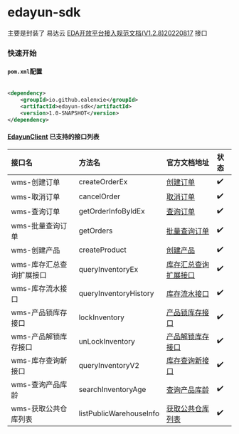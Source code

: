 edayun-sdk
======

主要是封装了 易达云 [EDA开放平台接入规范文档(V1.2.8)20220817](http://192.168.180.10:4999/web/#/59/502) 接口

### 快速开始

#### `pom.xml`配置

```xml

<dependency>
    <groupId>io.github.ealenxie</groupId>
    <artifactId>edayun-sdk</artifactId>
    <version>1.0-SNAPSHOT</version>
</dependency>
```

#### [EdayunClient](https://github.com/EalenXie/sdk-all/blob/main/edayun-sdk/src/main/java/io/github/ealenxie/edayun/EdayunClient.java)  已支持的接口列表

| 接口名            | 方法名                     | 官方文档地址                                                | 状态  |
|:---------------|:------------------------|:------------------------------------------------------|:----|
| wms-创建订单       | createOrderEx           | [创建订单](http://192.168.180.10:4999/web/#/59/502)       | ✔️  |
| wms-取消订单       | cancelOrder             | [取消订单](http://192.168.180.10:4999/web/#/59/502)       | ✔️  |
| wms-查询订单       | getOrderInfoByIdEx      | [查询订单](http://192.168.180.10:4999/web/#/59/502)       | ✔️  |
| wms-批量查询订单     | getOrders               | [批量查询订单](http://192.168.180.10:4999/web/#/59/502)     | ✔️  |
| wms-创建产品       | createProduct           | [创建产品](http://192.168.180.10:4999/web/#/59/502)       | ✔️  |
| wms-库存汇总查询扩展接口 | queryInventoryEx        | [库存汇总查询扩展接口](http://192.168.180.10:4999/web/#/59/502) | ✔️  |
| wms-库存流水接口     | queryInventoryHistory   | [库存流水接口](http://192.168.180.10:4999/web/#/59/502)     | ✔️  |
| wms-产品锁库存接口    | lockInventory           | [产品锁库存接口](http://192.168.180.10:4999/web/#/59/502)    | ✔️  |
| wms-产品解锁库存接口   | unLockInventory         | [产品解锁库存接口](http://192.168.180.10:4999/web/#/59/502)   | ✔️  |
| wms-库存查询新接口    | queryInventoryV2        | [库存查询新接口](http://192.168.180.10:4999/web/#/59/502)    | ✔️  |
| wms-查询产品库龄     | searchInventoryAge      | [查询产品库龄](http://192.168.180.10:4999/web/#/59/502)     | ✔️  |
| wms-获取公共仓库列表   | listPublicWarehouseInfo | [获取公共仓库列表](http://192.168.180.10:4999/web/#/59/502)   | ✔️  |
